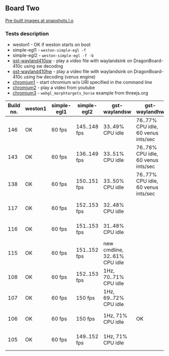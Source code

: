## Board Two
[Pre-built images at snapshots.l.o](http://snapshots.linaro.org/openembedded/pre-built/lhg/morty/dragonboard-410c/rpb-wayland/latest/)

### Tests description
* weston1 - OK if weston starts on boot
* simple-egl1 - `weston-simple-egl -f`
* simple-egl2 - `weston-simple-egl -f -b`
* [gst-wayland410sw](gst-wayland410sw.md) - play a video file with waylandsink on DragonBoard-410c using sw decoding
* [gst-wayland410hw](gst-wayland410hw.md) - play a video file with waylandsink on DragonBoard-410c using hw decoding (venus engine)
* [chromium1](chromium1.md) - start chromium w/o URI specified in the command line
* [chromium2](chromium2.md) - play a video from youtube
* [chromium3](chromium3.md) - `webgl_morphtargets_horse` example from threejs.org

| Build no. | weston1 | simple-egl1 | simple-egl2 | gst-waylandsw | gst-waylandhw  | chromium1 | chromium2 | chromium3 |
| --- | --- | --- | --- | --- | --- | --- | --- | --- |
| 146 | OK | 60 fps | 145..148 fps | 33..49% CPU idle | 76..77% CPU idle, 60 venus ints/sec | OK | 16..50% CPU idle | NG: "Rats! WebGL hit a snag" |
| 143 | OK | 60 fps | 136..149 fps | 33..51% CPU idle | 76..78% CPU idle, 60 venus ints/sec | OK | 35..49% CPU idle | NG: "Rats! WebGL hit a snag" |
| 138 | OK | 60 fps | 150..151 fps | 33..50% CPU idle | 76..77% CPU idle, 60 venus ints/sec | OK | 17..34% CPU idle | 18..20 fps, 74..83% CPU idle |
| 117 | OK | 60 fps | 152..153 fps | 32..48% CPU idle | | OK | 35..57% CPU idle | 18..20 fps, 52..84% CPU idle |
| 116 | OK | 60 fps | 151..153 fps | 31..48% CPU idle | | OK | 37..62% CPU idle | 18..20 fps, 62..83% CPU idle |
| 115 | OK | 60 fps | 151..152 fps | new cmdline, 32..61% CPU idle | | OK | 33..60% CPU idle | 18..21 fps, 64..83% CPU idle |
| 108 | OK | 60 fps | 152..153 fps | 1Hz, 70..71% CPU idle | | OK | 34..54% CPU idle | 18..20 fps, 70..82% CPU idle |
| 107 | OK | 60 fps | 150 fps | 1Hz, 69..72% CPU idle | | OK | 32..60% CPU idle | 18..20 fps, 80..83% CPU idle |
| 106 | OK | 60 fps | 150 fps | 1Hz, 71% CPU idle | OK | | 39..56% CPU idle | 19..22 fps, 83..85% CPU idle |
| 105 | OK | 60 fps | 149..152 fps | 1Hz, 71% CPU idle | | OK | 38..52% CPU idle | 19..23 fps, 80..85% CPU idle |
